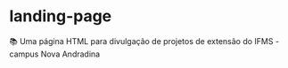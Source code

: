 # landing-page
:books: Uma página HTML para divulgação de projetos de extensão do IFMS -  campus Nova Andradina
